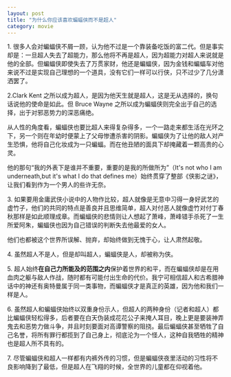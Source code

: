 ```yaml
---
layout: post
title: "为什么你应该喜欢蝙蝠侠而不是超人"
category: movie
---
```


1\. 很多人会对蝙蝠侠不屑一顾，认为他不过是一个靠装备吃饭的富二代。但是事实却是：一旦超人失去了超能力，那么他将不再是超人，因为超能力对超人来说就是他的全部。但蝙蝠侠即使失去了万贯家财，他还是蝙蝠侠，因为金钱和蝙蝠车对他来说不过是实现自己理想的一个道具，没有它们一样可以行侠，只不过少了几分潇洒罢了。 


2\.Clark Kent 之所以成为超人，是因为他天生就是超人，这是无从选择的，换句话说他的使命是如此。但 Bruce Wayne 之所以成为蝙蝠侠则完全出于自己的选择，出于对邪恶势力的深恶痛绝。 


从人性的角度看，蝙蝠侠也要比超人来得复杂得多，一个一路走来都生活在光环之下，另一个则在年幼时便蒙上了父母惨遭杀害的阴影。蝙蝠侠为了让他的敌人对产生恐惧，他将自己化妆成为一只蝙蝠。而在他丑陋的面具下却掩藏着一颗高贵的心灵。


他的那句“我的外表下是谁并不重要，重要的是我的所做所为”（It's not who I am underneath,but it's what I do that defines me）始终贯穿了整部《侠影之谜》，让我们看到作为一个男人的些许无奈。


3\. 如果要用金庸武侠小说中的人物作比较，超人就像是无意中习得一身好武艺的虚竹子，他们的共同的特点是善良并且思维简单，超人对付恶人就像虚竹对付丁春秋那样是如此顺理成章。而蝙蝠侠的悲情则让人想起了萧峰，萧峰错手杀死了一生所爱阿朱，蝙蝠侠也因为自己错误的判断失去他最爱的女人。


他们也都被这个世界所误解、抛弃，却始终做到无愧于心，让人肃然起敬。 


4\.  虽然超人不是人，但是却叫超人，蝙蝠侠是人，却被称为侠。 



5\. 超人始终**在自己力所能及的范围之内**保护着世界的和平，而在蝙蝠侠却是在用血肉之躯与敌人作战，随时都有可能付出生命的代价。我宁可相信超人和古希腊神话中的神还有奥特曼属于同一类事物，而蝙蝠侠才是真正的英雄，因为他和我们一样是人。 


6\. 虽然超人和蝙蝠侠始终以双重身份示人，但超人的两种身份（记者和超人）都比蝙蝠侠轻松得多，后者要在白天伪装成花花公子来掩人耳目，晚上更是要装神弄鬼去和恶势力做斗争，并且时刻要面对高谭警察的阻挠。最后蝙蝠侠甚至牺牲了自己名誉，将所有罪行都揽到了自己身上，彻底沦为一个怪人，这种自我牺牲的精神也是超人所不具有的。 


7\. 尽管蝙蝠侠和超人一样都有内裤外传的习惯，但是蝙蝠侠夜里活动的习性将不良影响降到了最低，但是超人在飞翔的时候，全世界的儿童都在仰视着他。
